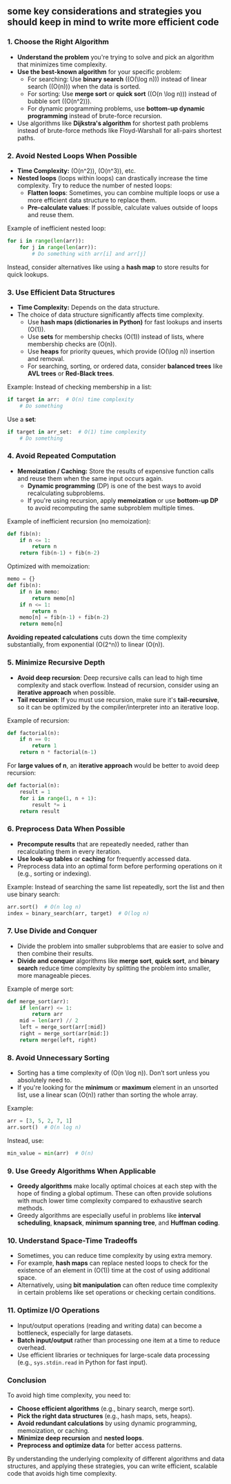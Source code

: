 ## some key considerations and strategies you should keep in mind to write more efficient code

### 1. **Choose the Right Algorithm**
   - **Understand the problem** you're trying to solve and pick an algorithm that minimizes time complexity.
   - **Use the best-known algorithm** for your specific problem:
     - For searching: Use **binary search** (\(O(\log n)\)) instead of linear search (\(O(n)\)) when the data is sorted.
     - For sorting: Use **merge sort** or **quick sort** (\(O(n \log n)\)) instead of bubble sort (\(O(n^2)\)).
     - For dynamic programming problems, use **bottom-up dynamic programming** instead of brute-force recursion.
   - Use algorithms like **Dijkstra's algorithm** for shortest path problems instead of brute-force methods like Floyd-Warshall for all-pairs shortest paths.

### 2. **Avoid Nested Loops When Possible**
   - **Time Complexity:** \(O(n^2)\), \(O(n^3)\), etc.
   - **Nested loops** (loops within loops) can drastically increase the time complexity. Try to reduce the number of nested loops:
     - **Flatten loops**: Sometimes, you can combine multiple loops or use a more efficient data structure to replace them.
     - **Pre-calculate values**: If possible, calculate values outside of loops and reuse them.

   Example of inefficient nested loop:
   ```python
   for i in range(len(arr)):
       for j in range(len(arr)):
           # Do something with arr[i] and arr[j]
   ```

   Instead, consider alternatives like using a **hash map** to store results for quick lookups.

### 3. **Use Efficient Data Structures**
   - **Time Complexity:** Depends on the data structure.
   - The choice of data structure significantly affects time complexity.
     - Use **hash maps (dictionaries in Python)** for fast lookups and inserts \(O(1)\).
     - Use **sets** for membership checks \(O(1)\) instead of lists, where membership checks are \(O(n)\).
     - Use **heaps** for priority queues, which provide \(O(\log n)\) insertion and removal.
     - For searching, sorting, or ordered data, consider **balanced trees** like **AVL trees** or **Red-Black trees**.

   Example: Instead of checking membership in a list:
   ```python
   if target in arr:  # O(n) time complexity
       # Do something
   ```

   Use a **set**:
   ```python
   if target in arr_set:  # O(1) time complexity
       # Do something
   ```

### 4. **Avoid Repeated Computation**
   - **Memoization / Caching:** Store the results of expensive function calls and reuse them when the same input occurs again.
     - **Dynamic programming** (DP) is one of the best ways to avoid recalculating subproblems.
     - If you're using recursion, apply **memoization** or use **bottom-up DP** to avoid recomputing the same subproblem multiple times.

   Example of inefficient recursion (no memoization):
   ```python
   def fib(n):
       if n <= 1:
           return n
       return fib(n-1) + fib(n-2)
   ```

   Optimized with memoization:
   ```python
   memo = {}
   def fib(n):
       if n in memo:
           return memo[n]
       if n <= 1:
           return n
       memo[n] = fib(n-1) + fib(n-2)
       return memo[n]
   ```

   **Avoiding repeated calculations** cuts down the time complexity substantially, from exponential \(O(2^n)\) to linear \(O(n)\).

### 5. **Minimize Recursive Depth**
   - **Avoid deep recursion**: Deep recursive calls can lead to high time complexity and stack overflow. Instead of recursion, consider using an **iterative approach** when possible.
   - **Tail recursion**: If you must use recursion, make sure it's **tail-recursive**, so it can be optimized by the compiler/interpreter into an iterative loop.

   Example of recursion:
   ```python
   def factorial(n):
       if n == 0:
           return 1
       return n * factorial(n-1)
   ```

   For **large values of n**, an **iterative approach** would be better to avoid deep recursion:
   ```python
   def factorial(n):
       result = 1
       for i in range(1, n + 1):
           result *= i
       return result
   ```

### 6. **Preprocess Data When Possible**
   - **Precompute results** that are repeatedly needed, rather than recalculating them in every iteration.
   - **Use look-up tables** or **caching** for frequently accessed data.
   - Preprocess data into an optimal form before performing operations on it (e.g., sorting or indexing).

   Example: Instead of searching the same list repeatedly, sort the list and then use binary search:
   ```python
   arr.sort()  # O(n log n)
   index = binary_search(arr, target)  # O(log n)
   ```

### 7. **Use Divide and Conquer**
   - Divide the problem into smaller subproblems that are easier to solve and then combine their results.
   - **Divide and conquer** algorithms like **merge sort**, **quick sort**, and **binary search** reduce time complexity by splitting the problem into smaller, more manageable pieces.

   Example of merge sort:
   ```python
   def merge_sort(arr):
       if len(arr) <= 1:
           return arr
       mid = len(arr) // 2
       left = merge_sort(arr[:mid])
       right = merge_sort(arr[mid:])
       return merge(left, right)
   ```

### 8. **Avoid Unnecessary Sorting**
   - Sorting has a time complexity of \(O(n \log n)\). Don’t sort unless you absolutely need to.
   - If you're looking for the **minimum** or **maximum** element in an unsorted list, use a linear scan \(O(n)\) rather than sorting the whole array.

   Example:
   ```python
   arr = [3, 5, 2, 7, 1]
   arr.sort()  # O(n log n)
   ```

   Instead, use:
   ```python
   min_value = min(arr)  # O(n)
   ```

### 9. **Use Greedy Algorithms When Applicable**
   - **Greedy algorithms** make locally optimal choices at each step with the hope of finding a global optimum. These can often provide solutions with much lower time complexity compared to exhaustive search methods.
   - Greedy algorithms are especially useful in problems like **interval scheduling**, **knapsack**, **minimum spanning tree**, and **Huffman coding**.

### 10. **Understand Space-Time Tradeoffs**
   - Sometimes, you can reduce time complexity by using extra memory.
   - For example, **hash maps** can replace nested loops to check for the existence of an element in \(O(1)\) time at the cost of using additional space.
   - Alternatively, using **bit manipulation** can often reduce time complexity in certain problems like set operations or checking certain conditions.

### 11. **Optimize I/O Operations**
   - Input/output operations (reading and writing data) can become a bottleneck, especially for large datasets.
   - **Batch input/output** rather than processing one item at a time to reduce overhead.
   - Use efficient libraries or techniques for large-scale data processing (e.g., `sys.stdin.read` in Python for fast input).

### Conclusion
To avoid high time complexity, you need to:
- **Choose efficient algorithms** (e.g., binary search, merge sort).
- **Pick the right data structures** (e.g., hash maps, sets, heaps).
- **Avoid redundant calculations** by using dynamic programming, memoization, or caching.
- **Minimize deep recursion** and **nested loops**.
- **Preprocess and optimize data** for better access patterns.

By understanding the underlying complexity of different algorithms and data structures, and applying these strategies, you can write efficient, scalable code that avoids high time complexity.
